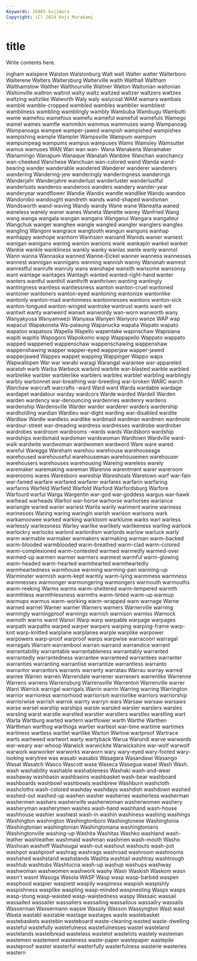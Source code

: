 ```yaml
---
Keywords: 26885 kojimura
Copyright: (C) 2024 Koji Murakami
---
```


# title

Write contents here.



ingham walspere Walston Walstonburg Walt walt
Walter walter Walterboro Walterene Walters Waltersburg Walterville walth Walthall Waltham
Walthamstow Walther Walthourville Waltner Walton Waltonian waltonian Waltonville waltron waltrot
walty waltz waltzed waltzer waltzers waltzes waltzing waltzlike Walworth Waly
waly walycoat WAM wamara wambais wamble wamble-cropped wambled wambles wamblier
wambliest wambliness wambling wamblingly wambly Wambuba Wambugu Wambutti wame wamefou
wamefous wamefu wameful wamefull wamefuls Wamego wamel wames wamfle wammikin
wammus wammuses wamp Wampanoag Wampanoags wampee wamper-jawed wampish wampished wampishes
wampishing wample Wampler Wampsville Wampum wampum wampumpeag wampums wampus wampuses
Wams Wamsley Wamsutter wamus wamuses WAN Wan wan wan- Wana
Wanakena Wanamaker Wanamingo Wanapum Wanaque Wanatah Wanblee Wanchan wanchancy wan-cheeked
Wanchese Wanchuan wan-colored wand Wanda wand-bearing wander wanderable wandered Wanderer
wanderer wanderers wandering Wandering-jew wanderingly wanderingness wanderings Wanderjahr Wanderjahre wanderlust
wanderluster wanderlustful wanderlusts wanderoo wanderoos wanders wandery wander-year wanderyear wandflower
Wandie Wandis wandle wandlike Wando wandoo Wandorobo wandought wandreth wands
wand-shaped wandsman Wandsworth wand-waving Wandy wandy Wane wane Waneatta waned
waneless wanely waner wanes Waneta Wanette waney Wanfried Wang wang
wanga wangala wangan wangans Wanganui Wangara wangateur Wangchuk wanger wanghee
wangle wangled wangler wanglers wangles wangling Wangoni wangrace wangtooth wangun
wanguns wanhap wanhappy wanhope wanhorn Wanhsien waniand Wanids wanier waniest
wanigan wanigans waning wanion wanions wank wankapin wankel wanker Wankie
wankle wankliness wankly wanky wanlas wanle wanly wanmol Wann wanna
Wannaska wanned Wanne-Eickel wanner wanness wannesses wannest wannigan wannigans wanning
wannish wanny Wanonah wanrest wanrestful wanrufe wanruly wans wanshape wansith
wansome wansonsy want wantage wantages Wantagh wanted wanted-right-hand wanter wanters
wantful wanthill wanthrift wanthriven wanting wantingly wantingness wantless wantlessness wanton
wanton-cruel wantoned wantoner wantoners wanton-eyed wantoning wantonize wantonlike wantonly wanton-mad
wantonness wantonnesses wantons wanton-sick wanton-tongued wanton-winged wantroke wantrust wants want-wit
wantwit wanty wanweird wanwit wanwordy wan-worn wanworth wany Wanyakyusa Wanyamwezi
Wanyasa Wanyen Wanyoro wanze WAP wap wapacut Wapakoneta Wa-palaung Wapanucka
wapata Wapato wapato wapatoo wapatoos Wapella Wapello wapentake wapinschaw Wapisiana
wapiti wapitis Wapogoro Wapokomo wapp Wappapello Wappato wappato wapped wappened
wappenschaw wappenschawing wappenshaw wappenshawing wapper wapper-eyed wapperjaw wapper-jawed wapperjawed Wappes
wappet wapping Wappinger Wappo waps Wapwallopen War war warabi waragi
Warangal warantee war-appareled waratah warb Warba Warbeck warbird warbite war-blasted
warble warbled warblelike warbler warblerlike warblers warbles warblet warbling warblingly
warbly warbonnet war-breathing war-breeding war-broken WARC warch Warchaw warcraft warcrafts
-ward Ward ward Warda wardable wardage wardapet wardatour warday wardcors
Warde warded Wardell Warden warden wardency war-denouncing wardenries wardenry wardens
wardenship Wardensville Warder warder warderer warders wardership wardholding wardian Wardieu
war-dight warding war-disabled wardite Wardlaw Wardle wardless wardlike wardmaid wardman
wardmen wardmote wardour-street war-dreading wardress wardresses wardrobe wardrober wardrobes wardroom
wardrooms -wards wards Wardsboro wardship wardships wardsmaid wardsman wardswoman Wardtown
Wardville ward-walk wardwite wardwoman wardwomen wardword Ware ware wared wareful
Waregga Wareham warehou warehouse warehouseage warehoused warehouseful warehouseman warehousemen warehouser
warehousers warehouses warehousing Wareing wareless warely waremaker waremaking wareman Warenne
warentment warer wareroom warerooms wares Waresboro wareship Wareshoals Waretown warf
war-fain war-famed warfare warfared warfarer warfares warfarin warfaring warfarins Warfeld
Warfield Warfold Warford Warfordsburg Warfore Warfourd warful Warga Wargentin war-god
war-goddess wargus war-hawk warhead warheads Warhol war-horse warhorse warhorses wariance
wariangle waried warier wariest Warila warily wariment warine wariness warinesses
Waring waring waringin warish warison warisons wark warkamoowee warked warking
warkloom warklume warks warl warless warlessly warlessness Warley warlike warlikely
warlikeness warling warlock warlockry warlocks warlord warlordism warlords warlow warluck
warly warm warmable warmaker warmakers warmaking warman warm-backed warm-blooded warmblooded
warm-breathed warm-clad warm-colored warm-complexioned warm-contested warmed warmedly warmed-over warmed-up warmen
warmer warmers warmest warmful warm-glowing warm-headed warm-hearted warmhearted warmheartedly warmheartedness
warmhouse warming warming-pan warming-up Warminster warmish warm-kept warmly warm-lying warmmess
warmness warmnesses warmonger warmongering warmongers warmouth warmouths warm-reeking Warms warms
warm-sheltered warm-tempered warmth warmthless warmthlessness warmths warm-tinted warm-up warmup warmups
warmus warm-working warm-wrapped warn warnage Warne warned warnel Warner warner
Warners warners Warnerville warning warningly warningproof warnings warnish warnison warniss
Warnock warnoth warns warnt Warori Warp warp warpable warpage warpages
warpath warpaths warped warper warpers warping warping-frame warp-knit warp-knitted warplane
warplanes warple warplike warpower warpowers warp-proof warproof warps warpwise warracoori
warragal warragals Warram warrambool warran warrand warrandice warrant warrantability warrantable
warrantableness warrantably warranted warrantedly warrantedness warrantee warranteed warrantees warranter warranties
warranting warrantise warrantize warrantless warranto warrantor warrantors warrants warranty warratau
Warrau warray warred warree Warren warren Warrendale warrener warreners warrenlike
Warrenne Warrens warrens Warrensburg Warrensville Warrenton Warrenville warrer Warri Warrick
warrigal warrigals Warrin warrin Warring warring Warrington warrior warrioress warriorhood
warriorism warriorlike warriors warriorship warriorwise warrish warrok warrty warryn wars
Warsaw warsaw warsaws warse warsel warship warships warsle warsled warsler
warslers warsles warsling warst warstle warstled warstler warstlers warstles warstling
wart Warta Wartburg warted wartern wartflower warth Warthe Warthen Warthman
warthog warthogs wartier wartiest war-time wartime wartimes wartiness wartless wartlet
wartlike Warton Wartow wartproof Wartrace warts wartweed wartwort warty wartyback
Warua Warundi warve warwards war-weary war-whoop Warwick warwickite Warwickshire war-wolf
warwolf warwork warworker warworks warworn wary wary-eyed wary-footed wary-looking warytree
was wasabi wasabis Wasagara Wasandawi Wasango Wasat Wasatch Wasco Wascott
wase Waseca Wasegua wasel Wash Wash. wash washability washable washableness
Washaki wash-and-wear washaway washbasin washbasins washbasket wash-bear washboard washboards washbowl
washbowls washbrew Washburn washcloth washcloths wash-colored washday washdays washdish washdown
washed washed-out washed-up washen washer washeries washerless washerman washermen washers
washerwife washerwoman washerwomen washery washeryman washerymen washes wash-hand washhand wash-house
washhouse washier washiest wash-in washin washiness washing washings Washington washington
Washingtonboro Washingtonese Washingtonia Washingtonian washingtonian Washingtoniana washingtonians Washingtonville washing-up Washita
Washitas Washko washland wash-leather washleather washmaid washman washmen wash-mouth Washo
Washoan washoff Washougal wash-out washout washouts wash-pot washpot washproof washrag
washrags washroad washroom washrooms washshed washstand washstands Washta washtail washtray
washtrough washtub washtubs Washtucna wash-up washup washups washway washwoman washwomen
washwork washy Wasir Waskish Waskom wasn wasn't wasnt Wasoga Wasola
WASP Wasp wasp wasp-barbed waspen wasphood waspier waspiest waspily waspiness
waspish waspishly waspishness wasplike waspling wasp-minded waspnesting Wasps wasps wasp-stung
wasp-waisted wasp-waistedness waspy Wassaic wassail wassailed wassailer wassailers wassailing wassailous
wassailry wassails Wasserman Wassermann wassie Wassily Wasson Wassyngton Wast wast
Wasta wastabl wastable wastage wastages waste wastebasket wastebaskets wastebin wasteboard
waste-cleaning wasted waste-dwelling wasteful wastefully wastefulness wastefulnesses wastel wasteland wastelands
wastelbread wasteless wastelot wastelots wastely wasteman wastemen wastement wasteness waste-paper
wastepaper wastepile wasteproof waster wasterful wasterfully wasterfulness wasterie wasteries wastern
